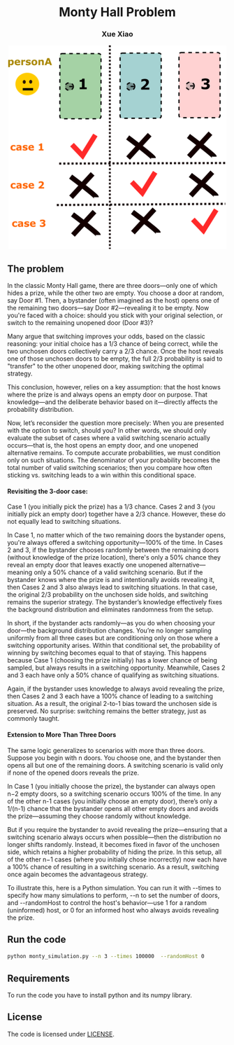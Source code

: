 <p align="center">
  <h1 align="center">Monty Hall Problem</h1>
  <h3 align="center">Xue Xiao</h3>
  <div align="center">
        <img src="./diagram.png", width="500">
  </div>
  
## The problem
In the classic Monty Hall game, there are three doors—only one of which hides a prize, while the other two are empty. You choose a door at random, say Door #1. Then, a bystander (often imagined as the host) opens one of the remaining two doors—say Door #2—revealing it to be empty. Now you're faced with a choice: should you stick with your original selection, or switch to the remaining unopened door (Door #3)?

Many argue that switching improves your odds, based on the classic reasoning: your initial choice has a 1/3 chance of being correct, while the two unchosen doors collectively carry a 2/3 chance. Once the host reveals one of those unchosen doors to be empty, the full 2/3 probability is said to "transfer" to the other unopened door, making switching the optimal strategy.

This conclusion, however, relies on a key assumption: that the host knows where the prize is and always opens an empty door on purpose. That knowledge—and the deliberate behavior based on it—directly affects the probability distribution.

Now, let’s reconsider the question more precisely: When you are presented with the option to switch, should you? In other words, we should only evaluate the subset of cases where a valid switching scenario actually occurs—that is, the host opens an empty door, and one unopened alternative remains. To compute accurate probabilities, we must condition only on such situations. The denominator of your probability becomes the total number of valid switching scenarios; then you compare how often sticking vs. switching leads to a win within this conditional space.

#### Revisiting the 3-door case:

Case 1 (you initially pick the prize) has a 1/3 chance.
Cases 2 and 3 (you initially pick an empty door) together have a 2/3 chance.
However, these do not equally lead to switching situations.

In Case 1, no matter which of the two remaining doors the bystander opens, you're always offered a switching opportunity—100% of the time.
In Cases 2 and 3, if the bystander chooses randomly between the remaining doors (without knowledge of the prize location), there's only a 50% chance they reveal an empty door that leaves exactly one unopened alternative—meaning only a 50% chance of a valid switching scenario.
But if the bystander knows where the prize is and intentionally avoids revealing it, then Cases 2 and 3 also always lead to switching situations. In that case, the original 2/3 probability on the unchosen side holds, and switching remains the superior strategy. The bystander’s knowledge effectively fixes the background distribution and eliminates randomness from the setup.

In short, if the bystander acts randomly—as you do when choosing your door—the background distribution changes. You’re no longer sampling uniformly from all three cases but are conditioning only on those where a switching opportunity arises. Within that conditional set, the probability of winning by switching becomes equal to that of staying. This happens because Case 1 (choosing the prize initially) has a lower chance of being sampled, but always results in a switching opportunity. Meanwhile, Cases 2 and 3 each have only a 50% chance of qualifying as switching situations.

Again, if the bystander uses knowledge to always avoid revealing the prize, then Cases 2 and 3 each have a 100% chance of leading to a switching situation. As a result, the original 2-to-1 bias toward the unchosen side is preserved. No surprise: switching remains the better strategy, just as commonly taught.

#### Extension to More Than Three Doors
The same logic generalizes to scenarios with more than three doors. Suppose you begin with n doors. You choose one, and the bystander then opens all but one of the remaining doors. A switching scenario is valid only if none of the opened doors reveals the prize.

In Case 1 (you initially choose the prize), the bystander can always open n−2 empty doors, so a switching scenario occurs 100% of the time. In any of the other n-1 cases (you initially choose an empty door), there’s only a 1/(n-1) chance that the bystander opens all other empty doors and avoids the prize—assuming they choose randomly without knowledge.

But if you require the bystander to avoid revealing the prize—ensuring that a switching scenario always occurs when possible—then the distribution no longer shifts randomly. Instead, it becomes fixed in favor of the unchosen side, which retains a higher probability of hiding the prize. In this setup, all of the other n−1 cases (where you initially chose incorrectly) now each have a 100% chance of resulting in a switching scenario. As a result, switching once again becomes the advantageous strategy.

To illustrate this, here is a Python simulation. You can run it with --times to specify how many simulations to perform, --n to set the number of doors, and --randomHost to control the host's behavior—use 1 for a random (uninformed) host, or 0 for an informed host who always avoids revealing the prize.

## Run the code
```bash
python monty_simulation.py --n 3 --times 100000  --randomHost 0
```
</p>


## Requirements
To run the code you have to install python and its numpy library.

## License
The code is licensed under [LICENSE](LICENSE). 
